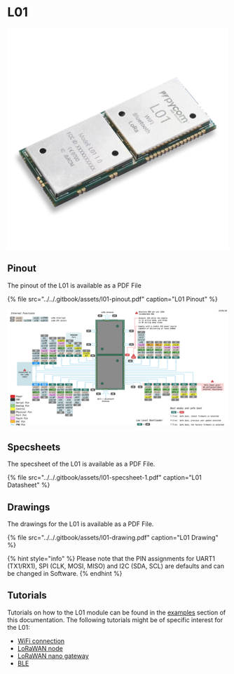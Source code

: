 # L01

![](../../.gitbook/assets/l01-1.png)

## Pinout

The pinout of the L01 is available as a PDF File

{% file src="../../.gitbook/assets/l01-pinout.pdf" caption="L01 Pinout" %}

![](../../.gitbook/assets/l01-pinout.png)

## Specsheets

The specsheet of the L01 is available as a PDF File.

{% file src="../../.gitbook/assets/l01-specsheet-1.pdf" caption="L01 Datasheet" %}

## Drawings

The drawings for the L01 is available as a PDF File.

{% file src="../../.gitbook/assets/l01-drawing.pdf" caption="L01 Drawing" %}

{% hint style="info" %}
Please note that the PIN assignments for UART1 \(TX1/RX1\), SPI \(CLK, MOSI, MISO\) and I2C \(SDA, SCL\) are defaults and can be changed in Software.
{% endhint %}

## Tutorials

Tutorials on how to the L01 module can be found in the [examples](../../tutorials-and-examples/introduction.md) section of this documentation. The following tutorials might be of specific interest for the L01:

* [WiFi connection](../../tutorials-and-examples/all/wlan.md)
* [LoRaWAN node](../../tutorials-and-examples/lora/lorawan-abp.md)
* [LoRaWAN nano gateway](../../tutorials-and-examples/lora/lorawan-nano-gateway.md)
* [BLE](../../tutorials-and-examples/all/ble.md)


